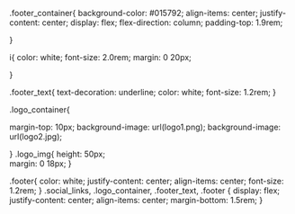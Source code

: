 .footer_container{
    background-color: #015792;
    align-items: center;
    justify-content: center;
    display: flex;
    flex-direction: column;
    padding-top: 1.9rem;
    
}

i{
    color: white;
    font-size: 2.0rem;
    margin: 0 20px;
    
}

.footer_text{
    text-decoration: underline; 
    color: white; 
    font-size: 1.2rem;
}

.logo_container{
    
margin-top: 10px;
background-image: url(logo1.png);
background-image: url(logo2.jpg); 

}
.logo_img{
    height: 50px;  
    margin: 0 18px;
}

.footer{
    color: white;
    justify-content: center;
    align-items: center;
    font-size: 1.2rem;
}
.social_links,
.logo_container,
.footer_text,
.footer {
    display: flex;
    justify-content: center;
    align-items: center;
    margin-bottom: 1.5rem;
}
